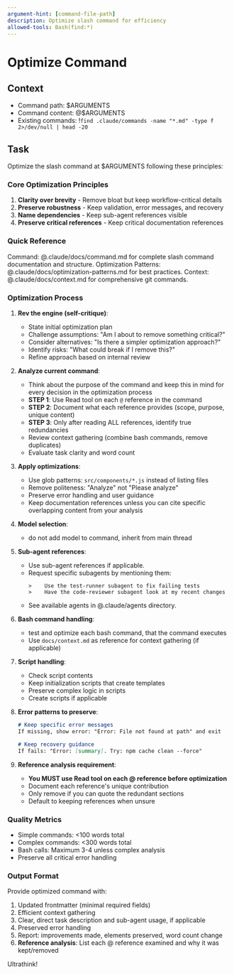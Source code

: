 ```yaml
---
argument-hint: [command-file-path]
description: Optimize slash command for efficiency
allowed-tools: Bash(find:*)
---
```


# Optimize Command

## Context

- Command path: $ARGUMENTS
- Command content: @$ARGUMENTS
- Existing commands: !`find .claude/commands -name "*.md" -type f 2>/dev/null | head -20`

## Task

Optimize the slash command at $ARGUMENTS following these principles:

### Core Optimization Principles
1. **Clarity over brevity** - Remove bloat but keep workflow-critical details
2. **Preserve robustness** - Keep validation, error messages, and recovery
3. **Name dependencies** - Keep sub-agent references visible
4. **Preserve critical references** - Keep critical documentation references

### Quick Reference
Command: @.claude/docs/command.md for complete slash command documentation and structure.
Optimization Patterns: @.claude/docs/optimization-patterns.md for best practices.
Context: @.claude/docs/context.md for comprehensive git commands.

### Optimization Process

1. **Rev the engine (self-critique)**:
   - State initial optimization plan
   - Challenge assumptions: "Am I about to remove something critical?"
   - Consider alternatives: "Is there a simpler optimization approach?"
   - Identify risks: "What could break if I remove this?"
   - Refine approach based on internal review

2. **Analyze current command**:
   - Think about the purpose of the command and keep this in mind for every decision in the optimization process
   - **STEP 1**: Use Read tool on each `@` reference in the command
   - **STEP 2**: Document what each reference provides (scope, purpose, unique content)
   - **STEP 3**: Only after reading ALL references, identify true redundancies
   - Review context gathering (combine bash commands, remove duplicates)
   - Evaluate task clarity and word count

3. **Apply optimizations**:
   - Use glob patterns: `src/components/*.js` instead of listing files
   - Remove politeness: "Analyze" not "Please analyze"
   - Preserve error handling and user guidance
   - Keep documentation references unless you can cite specific overlapping content from your analysis

4. **Model selection**:
   - do not add model to command, inherit from main thread

5. **Sub-agent references**:
   - Use sub-agent references if applicable.
   - Request specific subagents by mentioning them:
     ```
     >    Use the test-runner subagent to fix failing tests
     >    Have the code-reviewer subagent look at my recent changes
     ```
   - See available agents in @.claude/agents directory.

6. **Bash command handling**:
   - test and optimize each bash command, that the command executes
   - Use `docs/context.md` as reference for context gathering (if applicable)

7. **Script handling**:
   - Check script contents
   - Keep initialization scripts that create templates
   - Preserve complex logic in scripts
   - Create scripts if applicable

8. **Error patterns to preserve**:
   ```markdown
   # Keep specific error messages
   If missing, show error: "Error: File not found at path" and exit
   
   # Keep recovery guidance  
   If fails: "Error: [summary]. Try: npm cache clean --force"
   ```

9. **Reference analysis requirement**:
   - **You MUST use Read tool on each @ reference before optimization**
   - Document each reference's unique contribution
   - Only remove if you can quote the redundant sections
   - Default to keeping references when unsure

### Quality Metrics
- Simple commands: <100 words total
- Complex commands: <300 words total
- Bash calls: Maximum 3-4 unless complex analysis
- Preserve all critical error handling

### Output Format

Provide optimized command with:
1. Updated frontmatter (minimal required fields)
2. Efficient context gathering
3. Clear, direct task description and sub-agent usage, if applicable
4. Preserved error handling
5. Report: improvements made, elements preserved, word count change
6. **Reference analysis**: List each @ reference examined and why it was kept/removed

Ultrathink!
